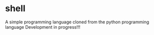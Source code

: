 # shell
A simple programming language cloned from the python programming language
Development in progress!!!

